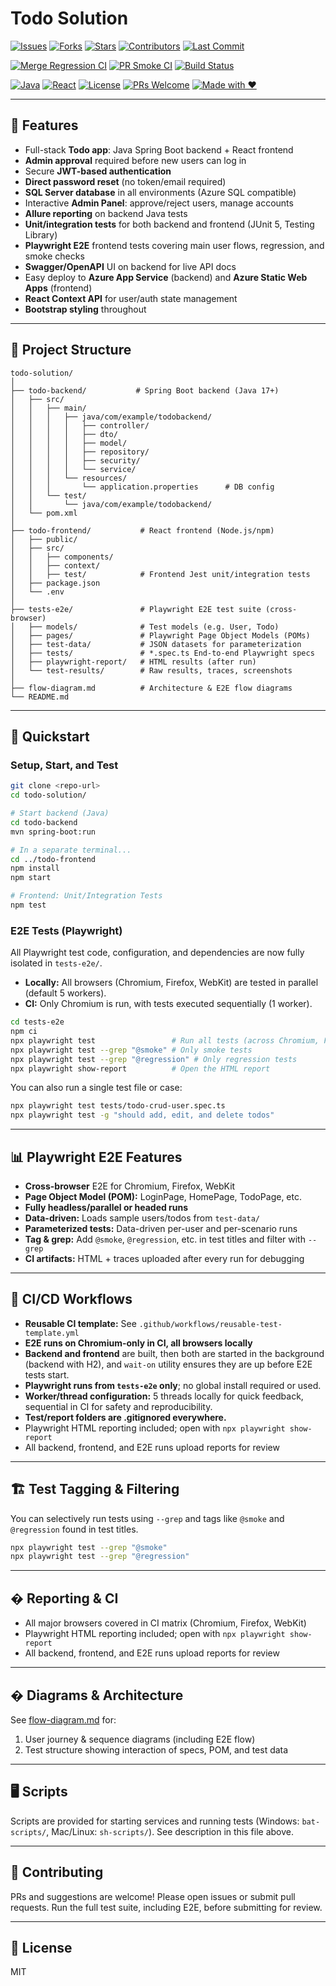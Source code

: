 # Todo Solution

<!-- 
  BADGES: To keep visually organized, badges are grouped into:
  1. Repo metadata/activity
  2. Build & CI/CD
  3. Technology & community
-->

<!-- 1. Repo Metadata -->
[![Issues](https://img.shields.io/github/issues/ravs788/todo-solution)](https://github.com/ravs788/todo-solution/issues) [![Forks](https://img.shields.io/github/forks/ravs788/todo-solution?style=social)](https://github.com/ravs788/todo-solution/network/members) [![Stars](https://img.shields.io/github/stars/ravs788/todo-solution?style=social)](https://github.com/ravs788/todo-solution/stargazers) [![Contributors](https://img.shields.io/github/contributors/ravs788/todo-solution)](https://github.com/ravs788/todo-solution/graphs/contributors) [![Last Commit](https://img.shields.io/github/last-commit/ravs788/todo-solution)](https://github.com/ravs788/todo-solution/commits/main)

<!-- 2. Build & CI/CD -->
[![Merge Regression CI](https://github.com/ravs788/todo-solution/actions/workflows/merge-tests.yml/badge.svg?branch=main)](https://github.com/ravs788/todo-solution/actions/workflows/merge-tests.yml) [![PR Smoke CI](https://github.com/ravs788/todo-solution/actions/workflows/pr-tests.yml/badge.svg?branch=main)](https://github.com/ravs788/todo-solution/actions/workflows/pr-tests.yml) [![Build Status](https://img.shields.io/badge/build-manual-inactive.svg)](../../actions) 

<!-- 3. Tech & Community -->
[![Java](https://img.shields.io/badge/backend-Java_17-blue?logo=java&logoColor=white)](todo-backend/) [![React](https://img.shields.io/badge/frontend-React_19-61dafb?logo=react&logoColor=white)](todo-frontend/) [![License](https://img.shields.io/badge/license-MIT-blue.svg)](./LICENSE) [![PRs Welcome](https://img.shields.io/badge/PRs-welcome-brightgreen.svg?style=flat-square)](../../pulls) [![Made with ❤️](https://img.shields.io/badge/Made%20with-Love-ff69b4)](https://github.com/)

---

## 🚀 Features

- Full-stack **Todo app**: Java Spring Boot backend + React frontend
- **Admin approval** required before new users can log in
- Secure **JWT-based authentication**
- **Direct password reset** (no token/email required)
- **SQL Server database** in all environments (Azure SQL compatible)
- Interactive **Admin Panel**: approve/reject users, manage accounts
- **Allure reporting** on backend Java tests
- **Unit/integration tests** for both backend and frontend (JUnit 5, Testing Library)
- **Playwright E2E** frontend tests covering main user flows, regression, and smoke checks
- **Swagger/OpenAPI** UI on backend for live API docs
- Easy deploy to **Azure App Service** (backend) and **Azure Static Web Apps** (frontend)
- **React Context API** for user/auth state management
- **Bootstrap styling** throughout

---

## 📂 Project Structure

```plaintext
todo-solution/
│
├── todo-backend/           # Spring Boot backend (Java 17+)
│   ├── src/
│   │   ├── main/
│   │   │   ├── java/com/example/todobackend/
│   │   │   │   ├── controller/
│   │   │   │   ├── dto/
│   │   │   │   ├── model/
│   │   │   │   ├── repository/
│   │   │   │   ├── security/
│   │   │   │   └── service/
│   │   │   └── resources/
│   │   │       └── application.properties      # DB config
│   │   └── test/
│   │       └── java/com/example/todobackend/
│   └── pom.xml
│
├── todo-frontend/           # React frontend (Node.js/npm)
│   ├── public/
│   ├── src/
│   │   ├── components/
│   │   ├── context/
│   │   ├── test/            # Frontend Jest unit/integration tests
│   ├── package.json
│   └── .env
│
├── tests-e2e/               # Playwright E2E test suite (cross-browser)
│   ├── models/              # Test models (e.g. User, Todo)
│   ├── pages/               # Playwright Page Object Models (POMs)
│   ├── test-data/           # JSON datasets for parameterization
│   ├── tests/               # *.spec.ts End-to-end Playwright specs
│   ├── playwright-report/   # HTML results (after run)
│   └── test-results/        # Raw results, traces, screenshots
│
├── flow-diagram.md          # Architecture & E2E flow diagrams
└── README.md

```

---

## 📝 Quickstart

### Setup, Start, and Test

```bash
git clone <repo-url>
cd todo-solution/

# Start backend (Java)
cd todo-backend
mvn spring-boot:run

# In a separate terminal...
cd ../todo-frontend
npm install
npm start

# Frontend: Unit/Integration Tests
npm test
```

### E2E Tests (Playwright)

All Playwright test code, configuration, and dependencies are now fully isolated in `tests-e2e/`.
- **Locally:** All browsers (Chromium, Firefox, WebKit) are tested in parallel (default 5 workers).
- **CI:** Only Chromium is run, with tests executed sequentially (1 worker).

```bash
cd tests-e2e
npm ci
npx playwright test                 # Run all tests (across Chromium, Firefox, WebKit *locally*, Chromium *in CI*)
npx playwright test --grep "@smoke" # Only smoke tests
npx playwright test --grep "@regression" # Only regression tests
npx playwright show-report          # Open the HTML report
```

You can also run a single test file or case:
```bash
npx playwright test tests/todo-crud-user.spec.ts
npx playwright test -g "should add, edit, and delete todos"
```

---

## 📊 Playwright E2E Features

- **Cross-browser** E2E for Chromium, Firefox, WebKit
- **Page Object Model (POM):** LoginPage, HomePage, TodoPage, etc.
- **Fully headless/parallel or headed runs**
- **Data-driven:** Loads sample users/todos from `test-data/`
- **Parameterized tests:** Data-driven per-user and per-scenario runs
- **Tag & grep:** Add `@smoke`, `@regression`, etc. in test titles and filter with `--grep`
- **CI artifacts:** HTML + traces uploaded after every run for debugging

---

## 📣 CI/CD Workflows

- **Reusable CI template:** See `.github/workflows/reusable-test-template.yml`
- **E2E runs on Chromium-only in CI, all browsers locally**
- **Backend and frontend** are built, then both are started in the background (backend with H2), and `wait-on` utility ensures they are up before E2E tests start.
- **Playwright runs from `tests-e2e` only**; no global install required or used.
- **Worker/thread configuration:** 5 threads locally for quick feedback, sequential in CI for safety and reproducibility.
- **Test/report folders are .gitignored everywhere.**
- Playwright HTML reporting included; open with `npx playwright show-report`
- All backend, frontend, and E2E runs upload reports for review

---

## 🏗️ Test Tagging & Filtering

You can selectively run tests using `--grep` and tags like `@smoke` and `@regression` found in test titles.

```bash
npx playwright test --grep "@smoke"
npx playwright test --grep "@regression"
```

---

## � Reporting & CI

- All major browsers covered in CI matrix (Chromium, Firefox, WebKit)
- Playwright HTML reporting included; open with `npx playwright show-report`
- All backend, frontend, and E2E runs upload reports for review

---

## � Diagrams & Architecture

See [flow-diagram.md](flow-diagram.md) for:
1. User journey & sequence diagrams (including E2E flow)
2. Test structure showing interaction of specs, POM, and test data

---

## 🖥️ Scripts

Scripts are provided for starting services and running tests (Windows: `bat-scripts/`, Mac/Linux: `sh-scripts/`). See description in this file above.

---

## 🤝 Contributing

PRs and suggestions are welcome! Please open issues or submit pull requests. Run the full test suite, including E2E, before submitting for review.

---

## 📄 License

MIT
